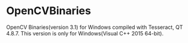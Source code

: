 # OpenCVBinaries
OpenCV Binaries(version 3.1) for Windows compiled with Tesseract, QT 4.8.7.
This version is only for Windows(Visual C++ 2015 64-bit).
